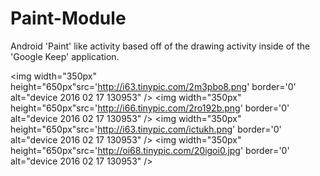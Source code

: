# Paint-Module
Android 'Paint' like activity based off of the drawing activity inside of the 'Google Keep' application. 

<img width="350px" height="650px"src='http://i63.tinypic.com/2m3pbo8.png' border='0' alt="device 2016 02 17 130953" />
<img width="350px" height="650px"src='http://i66.tinypic.com/2ro192b.png' border='0' alt="device 2016 02 17 130953" />
<img width="350px" height="650px"src='http://i63.tinypic.com/ictukh.png' border='0' alt="device 2016 02 17 130953" />
<img width="350px" height="650px"src='http://oi68.tinypic.com/20igoi0.jpg' border='0' alt="device 2016 02 17 130953" />
